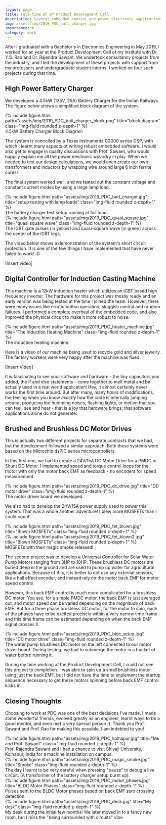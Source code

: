 ```yaml
---
layout: page
title: Full-time at SP Product Development Cell
description: Several embedded control and power electronic applications developed.
img: assets/img/2019_PDC_batt_charger.jpg
importance: 6
category: work
---
```


After I graduated with a Bachelor's in Electronics Engineering in May 2019, I worked for an year at the Product Development Cell of my institute with Dr. Y.S. Rao and Dr. Rajendra Sawant. We undertook consultancy projects from the industry, and I led the development of these projects with support from my professors and undergraduate student interns. I worked on four such projects during that time.

## High Power Battery Charger

We developed a 4.5kW (135V, 25A) Battery Charger for the Indian Railways. The figure below shows a simplified block diagram of the system.

<div class="row">
    <div class="col-sm mt-3 mt-md-0">
        {% include figure.html path="assets/img/2019_PDC_batt_charger_block.png" title="block diagram" class="img-fluid rounded z-depth-1" %}
    </div>
</div>
<div class="caption">
    4.5kW Battery Charger Block Diagram
</div>


The system is controlled by a Texas Instruments C2000 series DSP, with which I learnt many aspects of writing robust embedded software. I would also get to engage in quality discussions with Prof. Sawant, who would happily explain me all the power electronic wizardry in play. When we needed to test our design calculations, we would even create our own transformers and inductors by wrapping wire around large 6 inch ferrite cores!

The final system worked well, and we tested out the constant voltage and constant current modes by using a large lamp load. 

<div class="row">
    <div class="col-sm mt-3 mt-md-0">
        {% include figure.html path="assets/img/2019_PDC_batt_charger.jpg" title="setup testing with lamp loads" class="img-fluid rounded z-depth-1" %}
    </div>
</div>
<div class="caption">
    The battery charger test setup running at full load. 
</div>

<div class="row">
    <div class="col-sm mt-3 mt-md-0">
        {% include figure.html path="assets/img/2019_PDC_quasi_square.jpg" title="quasi square wave" class="img-fluid rounded z-depth-1" %}
    </div>
</div>
<div class="caption">
   The IGBT gate pulses (in yellow) and quasi-square wave (in green) across the center of the IGBT legs. 
</div>

The video below shows a demonstration of the system's short circuit protection. It is one of the few things I have implemented that have never failed to work! :D

[Insert video]

## Digital Controller for Induction Casting Machine

This machine is a 12kW induction heater which utilizes an IGBT based high frequency inverter. The hardware for this project was mostly ready and an early version was being tested at the time I joined the team. However, there were many issues like erratic button operation, sluggish control and random failures. I performed a complete overhaul of the embedded code, and also improved the physical circuit to make it more robust to noise. 

<div class="row">
    <div class="col-sm mt-3 mt-md-0">
        {% include figure.html path="assets/img/2019_PDC_heater_machine.jpg" title="The Induction Heating Machine" class="img-fluid rounded z-depth-1" %}
    </div>
</div>
<div class="caption">
    The induction heating machine.
</div>


Here is a video of our machine being used to recycle gold and silver jewelry. The factory workers were very happy after the machine was fixed. 

[Insert Video]

It is fascinating to see your software and hardware - the tiny capacitors you added, the if and else statements - come together to melt metal and be actually used in a real world application! Hey, it almost certainly never works the first time around. But after many, many hours of modifications, the feeling when you know _exactly_ how the code is internally jumping around, producing the humming noises, flashing lights, or motion that you can feel, see and hear - that is a joy that hardware brings; that software applications alone do not generate.

## Brushed and Brushless DC Motor Drives

This is actually two different projects for separate contracts that we had, but the development followed a similar approach. Both these systems were based on the Microchip dsPIC series microcontrollers.

In this first one, we had to create a 24V/15A DC Motor Drive for a PMDC or Shunt DC Motor. I implemented speed and torque control loops for the motor with only the motor back EMF as feedback - no encoders for speed measurement. 

<div class="row">
    <div class="col-sm mt-3 mt-md-0">
        {% include figure.html path="assets/img/2019_PDC_dc_drive.jpg" title="DC motor drive" class="img-fluid rounded z-depth-1" %}
    </div>
</div>
<div class="caption">
    The motor driver board we developed. 
</div>

We also had to develop the 24V/15A power supply used to power this system. That was a whole another adventure! I blew more MOSFETs than I could count!

<div class="row justify-content-sm-center">
    <div class="col-sm-5 mt-3 mt-md-0">
        {% include figure.html path="assets/img/2019_PDC_fet_blown.jpg" title="Blown MOSFETs" class="img-fluid rounded z-depth-1" %}
    </div>
    <div class="col-sm-7 mt-3 mt-md-0">
        {% include figure.html path="assets/img/2019_PDC_fet_blown2.jpg" title="Blown MOSFETs" class="img-fluid rounded z-depth-1" %}
    </div>
</div>
<div class="caption">
    MOSFETs with their magic smoke released! 
</div>

The second project was to develop a Universal Controller for Solar Water Pump Motors ranging from 3HP to 10HP. These brushless DC motors are buried deep in the ground and are used to pump up water for agricultural applications. Because of this, it is better to not use any external sensors, like a hall effect encoder, and instead rely on the motor back EMF for motor speed control. 

However, this back EMF control is much more complicated for a brushless DC motor. You see, for a simple PMDC motor, the back EMF is just averaged out, and motor speed can be varied depending on the _magnitude_ of back EMF. But for a three phase brushless DC motor, for the motor to spin, each of the phases have to be excited precisely within a very narrow time frame - and this time frame can be estimated depending on when the back EMF signal crosses 0.

<div class="row">
    <div class="col-sm mt-3 mt-md-0">
        {% include figure.html path="assets/img/2019_PDC_bldc_setup.jpg" title="DC motor drive" class="img-fluid rounded z-depth-1" %}
    </div>
</div>
<div class="caption">
    The water pump brushless DC motor on the left connected to our motor driver board. During testing, we had to submerge the motor in a bucket of water before running it.
</div>

During my time working at the Product Development Cell, I could not see this project to completion. I was able to spin up a small brushless motor using just the back EMF, but I did not have the time to implement the startup sequence necessary to get these motors spinning before back EMF control kicks in.

## Closing Thoughts

Choosing to work at PDC was one of the best decisions I've made. I made some wonderful friends, evolved greatly as an engineer, learnt ways to be a good mentor, and even met a very special person ;). Thank you Prof. Sawant and Prof. Rao for making this possible, I am indebted to you!

<div class="row">
    <div class="col-sm mt-3 mt-md-0">
        {% include figure.html path="assets/img/2019_PDC_kolhapur.jpg" title="Me and Prof. Sawant" class="img-fluid rounded z-depth-1" %}
    </div>
</div>
<div class="caption">
    Prof. Rajendra Sawant and I had a chance to visit Shivaji University, Kolhapur, India for a machine installation on campus.
</div>

<div class="row">
    <div class="col-sm mt-3 mt-md-0">
        {% include figure.html path="assets/img/2019_PDC_magic_smoke.jpg" title="Smoke" class="img-fluid rounded z-depth-1" %}
    </div>
</div>
<div class="caption">
    The day I learnt to be very careful when pressing "pause" to debug a live circuit. (A transformer of the battery charger setup burnt up).
</div>

<div class="row">
    <div class="col-sm mt-3 mt-md-0">
        {% include figure.html path="assets/img/2019_PDC_motor_phases.jpg" title="BLDC Motor Phases" class="img-fluid rounded z-depth-1" %}
    </div>
</div>
<div class="caption">
    Pulses sent to the BLDC Motor phases based on back EMF zero crossing detection. 
</div>

<div class="row">
    <div class="col-sm mt-3 mt-md-0">
        {% include figure.html path="assets/img/2019_PDC_desk.jpg" title="My desk" class="img-fluid rounded z-depth-1" %}
    </div>
</div>
<div class="caption">
    My desk during the initial few months! We later moved in to a fancy new room, but I miss the "being surrounded with circuits" vibe. 
</div>